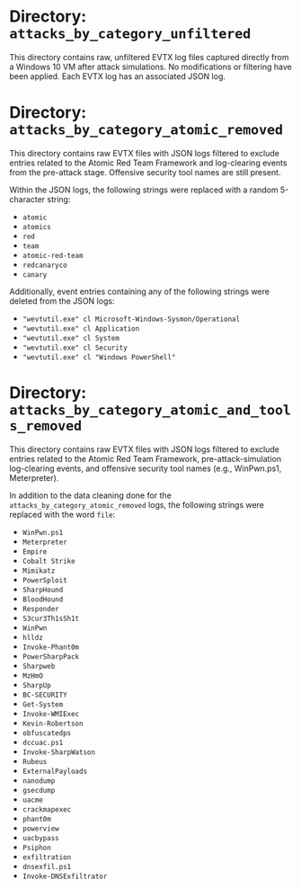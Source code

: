# **Directory: `attacks_by_category_unfiltered`**  
This directory contains raw, unfiltered EVTX log files captured directly from a Windows 10 VM after attack simulations. No modifications or filtering have been applied. Each EVTX log has an associated JSON log.
# **Directory: `attacks_by_category_atomic_removed`**  
This directory contains raw EVTX files with JSON logs filtered to exclude entries related to the Atomic Red Team Framework and log-clearing events from the pre-attack stage. Offensive security tool names are still present.

Within the JSON logs, the following strings were replaced with a random 5-character string:
- `atomic`
- `atomics`
- `red`
- `team`
- `atomic-red-team`
- `redcanaryco`
- `canary`

Additionally, event entries containing any of the following strings were deleted from the JSON logs:
- `"wevtutil.exe" cl Microsoft-Windows-Sysmon/Operational`
- `"wevtutil.exe" cl Application`
- `"wevtutil.exe" cl System`
- `"wevtutil.exe" cl Security`
- `"wevtutil.exe" cl "Windows PowerShell"`

# **Directory: `attacks_by_category_atomic_and_tools_removed`**  
This directory contains raw EVTX files with JSON logs filtered to exclude entries related to the Atomic Red Team Framework, pre-attack-simulation log-clearing events, and offensive security tool names (e.g., WinPwn.ps1, Meterpreter).

In addition to the data cleaning done for the `attacks_by_category_atomic_removed` logs, the following strings were replaced with the word `file`:
- `WinPwn.ps1`
- `Meterpreter`
- `Empire`
- `Cobalt Strike`
- `Mimikatz`
- `PowerSploit`
- `SharpHound`
- `BloodHound`
- `Responder`
- `S3cur3Th1sSh1t`
- `WinPwn`
- `hlldz`
- `Invoke-Phant0m`
- `PowerSharpPack`
- `Sharpweb`
- `MzHmO`
- `SharpUp`
- `BC-SECURITY`
- `Get-System`
- `Invoke-WMIExec`
- `Kevin-Robertson`
- `obfuscatedps`
- `dccuac.ps1`
- `Invoke-SharpWatson`
- `Rubeus`
- `ExternalPayloads`
- `nanodump`
- `gsecdump`
- `uacme`
- `crackmapexec`
- `phant0m`
- `powerview`
- `uacbypass`
- `Psiphon`
- `exfiltration`
- `dnsexfil.ps1`
- `Invoke-DNSExfiltrator`
